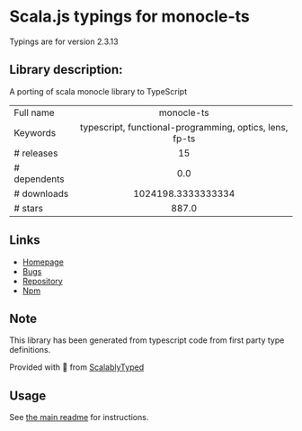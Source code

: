 
# Scala.js typings for monocle-ts

Typings are for version 2.3.13

## Library description:
A porting of scala monocle library to TypeScript

|                    |                 |
| ------------------ | :-------------: |
| Full name          | monocle-ts |
| Keywords           | typescript, functional-programming, optics, lens, fp-ts |
| # releases         | 15 |
| # dependents       | 0.0 |
| # downloads        | 1024198.3333333334 |
| # stars            | 887.0 |

## Links
- [Homepage](https://github.com/gcanti/monocle-ts)
- [Bugs](https://github.com/gcanti/monocle-ts/issues)
- [Repository](https://github.com/gcanti/monocle-ts)
- [Npm](https://www.npmjs.com/package/monocle-ts)
    


## Note
This library has been generated from typescript code from first party type definitions.

Provided with :purple_heart: from [ScalablyTyped](https://github.com/oyvindberg/ScalablyTyped)

## Usage
See [the main readme](../../readme.md) for instructions.



